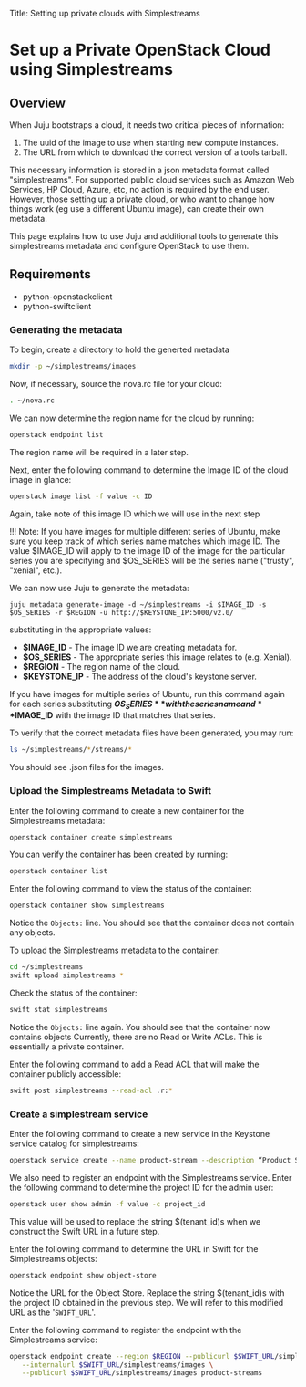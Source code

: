 Title: Setting up private clouds with Simplestreams  

#  Set up a Private OpenStack Cloud using Simplestreams


## Overview

When Juju bootstraps a cloud, it needs two critical pieces of information:
  1. The uuid of the image to use when starting new compute instances.
  1. The URL from which to download the correct version of a tools tarball.

This necessary information is stored in a json metadata format
called "simplestreams". For supported public cloud services
such as Amazon Web Services, HP Cloud, Azure, etc, no action is
required by the end user. However, those setting up a private
cloud, or who want to change how things work (eg use a different
Ubuntu image), can create their own metadata.

This page explains how to use Juju and additional tools to generate
this simplestreams metadata and configure OpenStack to use them.


## Requirements

 - python-openstackclient
 - python-swiftclient

### Generating the metadata

To begin, create a directory to hold the generted metadata

```bash
mkdir -p ~/simplestreams/images
```
Now, if necessary, source the nova.rc file for your cloud:

```bash
. ~/nova.rc
```

We can now determine the region name for the cloud by running:

```bash
openstack endpoint list
```

The region name will be required in a later step.

Next, enter the following command to determine the Image ID of the
cloud image in glance:

```bash
openstack image list -f value -c ID
```

Again, take note of this image ID which we will use in the next step

!!! Note: If you have images for multiple different series of Ubuntu,
make sure you keep track of which series name matches which image ID.
The value $IMAGE_ID will apply to the image ID of the image for the
particular series you are specifying and $OS_SERIES will be the
series name ("trusty", "xenial", etc.).

We can now use Juju to generate the metadata:

``` no-highlight
juju metadata generate-image -d ~/simplestreams -i $IMAGE_ID -s $OS_SERIES -r $REGION -u http://$KEYSTONE_IP:5000/v2.0/
```

substituting in the appropriate values:

  - **$IMAGE_ID** - The image ID we are creating metadata for.
  - **$OS_SERIES** - The appropriate series this image relates to (e.g. Xenial).
  - **$REGION** - The region name of the cloud.
  - **$KEYSTONE_IP** - The address of the cloud's keystone server.

If you have images for multiple series of Ubuntu, run this command again for
each series substituting **$OS_SERIES** with the series name and **$IMAGE_ID** with
the image ID that matches that series.

To verify that the correct metadata files have been generated, you may run:

```bash
ls ~/simplestreams/*/streams/*
```

You should see .json files for the images.

### Upload the Simplestreams Metadata to Swift

Enter the following command to create a new container for the Simplestreams
metadata:

```bash
openstack container create simplestreams
```

You can verify the container has been created by running:

```bash
openstack container list
```

Enter the following command to view the status of the container:

```bash
openstack container show simplestreams
```

Notice the `Objects:` line. You should see that the container does not contain any
objects.

To upload the Simplestreams metadata to the container:

```bash
cd ~/simplestreams
swift upload simplestreams *
```

Check the status of the container:


```bash
swift stat simplestreams
```

Notice the `Objects:` line again. You should see that the container now contains objects
Currently, there are no Read or Write ACLs. This is essentially a private container.

Enter the following command to add a Read ACL that will make the container publicly
accessible:

```bash
swift post simplestreams --read-acl .r:*
```

### Create a simplestream service

Enter the following command to create a new service in the Keystone service catalog
for simplestreams:

```bash
openstack service create --name product-stream --description “Product Simple Stream” product-streams
```

We also need to  register an endpoint with the Simplestreams service.
Enter the following command to determine the project ID for the admin user:

```bash
openstack user show admin -f value -c project_id
```

This value will be used to replace the string $(tenant_id)s when we construct the Swift
URL in a future step.

Enter the following command to determine the URL in Swift for the Simplestreams objects:

```bash
openstack endpoint show object-store
```

Notice the URL for the Object Store. Replace the string $(tenant_id)s with the project
ID obtained in the previous step. We will refer to this modified URL as the '`SWIFT_URL`'.

Enter the following command to register the endpoint with the Simplestreams
service:

```bash
openstack endpoint create --region $REGION --publicurl $SWIFT_URL/simplestreams/images \
   --internalurl $SWIFT_URL/simplestreams/images \
   --publicurl $SWIFT_URL/simplestreams/images product-streams
```



